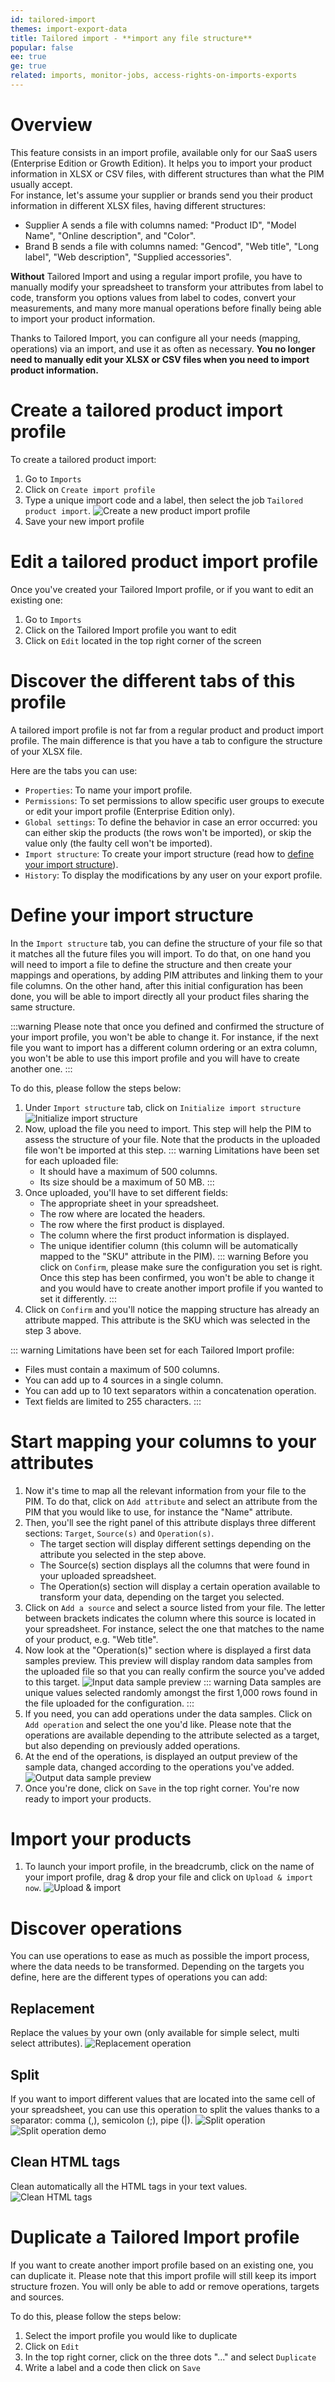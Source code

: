 ```yaml
---
id: tailored-import
themes: import-export-data
title: Tailored import - **import any file structure**
popular: false
ee: true
ge: true
related: imports, monitor-jobs, access-rights-on-imports-exports
---
```


# Overview

This feature consists in an import profile, available only for our SaaS users (Enterprise Edition or Growth Edition).
It helps you to import your product information in XLSX or CSV files, with different structures than what the PIM usually accept.  
For instance, let's assume your supplier or brands send you their product information in different XLSX files, having different structures:  
* Supplier A sends a file with columns named: "Product ID", "Model Name", "Online description", and "Color".
* Brand B sends a file with columns named: "Gencod", "Web title", "Long label", "Web description", "Supplied accessories".  

**Without** Tailored Import and using a regular import profile, you have to manually modify your spreadsheet to transform your attributes from label to code, transform you options values from label to codes, convert your measurements, and many more manual operations before finally being able to import your product information.

Thanks to Tailored Import, you can configure all your needs (mapping, operations) via an import, and use it as often as necessary. **You no longer need to manually edit your XLSX or CSV files when you need to import product information.**

<!--
:::tips
To learn more about Tailored Import and how to use this feature, please watch our training [Tailored Imports](https://akademy.akeneo.com/tailored-exports-foundations).
:::
-->

# Create a tailored product import profile

To create a tailored product import:
1. Go to `Imports`
1. Click on `Create import profile`
1. Type a unique import code and a label, then select the job `Tailored product import`<!-- or `Tailored product model import`-->. <!--You can select either CSV or XLSX for each job.-->
![Create a new product import profile](../img/Tailored-Import_Create-import-profile.png)
1. Save your new import profile

# Edit a tailored product import profile

Once you've created your Tailored Import profile, or if you want to edit an existing one:
1. Go to `Imports`
1. Click on the Tailored Import profile you want to edit
1. Click on `Edit` located in the top right corner of the screen  

# Discover the different tabs of this profile

A tailored import profile is not far from a regular product and product import profile. The main difference is that you have a tab to configure the structure of your XLSX <!--or CSV -->file.

Here are the tabs you can use:
* `Properties`: To name your import profile.
* `Permissions`: To set permissions to allow specific user groups to execute or edit your import profile (Enterprise Edition only).
* `Global settings`: To define the behavior in case an error occurred: you can either skip the products (the rows won't be imported), or skip the value only (the faulty cell won't be imported).
* `Import structure`: To create your import structure (read how to [define your import structure](tailored-import.html#define-your-import-structure)).
* `History`: To display the modifications by any user on your export profile.


# Define your import structure

In the `Import structure` tab, you can define the structure of your file so that it matches all the future files you will import.
To do that, on one hand you will need to import a file to define the structure and then create your mappings and operations, by adding PIM attributes and linking them to your file columns. On the other hand, after this initial configuration has been done, you will be able to import directly all your product files sharing the same structure.

:::warning
Please note that once you defined and confirmed the structure of your import profile, you won't be able to change it. For instance, if the next file you want to import has a different column ordering or an extra column, you won't be able to use this import profile and you will have to create another one.
:::

To do this, please follow the steps below:
1.  Under `Import structure` tab, click on `Initialize import structure`
![Initialize import structure](../img/Tailored-Import_Initialize-import-structure.png)
1.  Now, upload the file you need to import. This step will help the PIM to assess the structure of your file. Note that the products in the uploaded file won't be imported at this step.
    ::: warning
    Limitations have been set for each uploaded file:
    * It should have a maximum of 500 columns.
    * Its size should be a maximum of 50 MB.
    :::
1.  Once uploaded, you'll have to set different fields:
    * The appropriate sheet in your spreadsheet.
    * The row where are located the headers.
    * The row where the first product is displayed.
    * The column where the first product information is displayed.
    * The unique identifier column (this column will be automatically mapped to the "SKU" attribute in the PIM).
    ::: warning
    Before you click on `Confirm`, please make sure the configuration you set is right. Once this step has been confirmed, you won't be able to change it and you would have to create another import profile if you wanted to set it differently.
    :::
1. Click on `Confirm` and you'll notice the mapping structure has already an attribute mapped. This attribute is the SKU which was selected in the step 3 above.

::: warning
Limitations have been set for each Tailored Import profile:
* Files must contain a maximum of 500 columns.
* You can add up to 4 sources in a single column.
* You can add up to 10 text separators within a concatenation operation.
* Text fields are limited to 255 characters.
:::

# Start mapping your columns to your attributes

1. Now it's time to map all the relevant information from your file to the PIM. To do that, click on `Add attribute` and select an attribute from the PIM that you would like to use, for instance the "Name" attribute.
1. Then, you'll see the right panel of this attribute displays three different sections: `Target`, `Source(s)` and `Operation(s)`.
    * The target section will display different settings depending on the attribute you selected in the step above.
    * The Source(s) section displays all the columns that were found in your uploaded spreadsheet.
    * The Operation(s) section will display a certain operation available to transform your data, depending on the target you selected.
1. Click on `Add a source` and select a source listed from your file. The letter between brackets indicates the column where this source is located in your spreadsheet. For instance, select the one that matches to the name of your product, e.g. "Web title".
1. Now look at the "Operation(s)" section where is displayed a first data samples preview. This preview will display random data samples from the uploaded file so that you can really confirm the source you've added to this target.
![Input data sample preview](../img/Tailored-Import_Imput-data-sample-preview.png)
    ::: warning
    Data samples are unique values selected randomly amongst the first 1,000 rows found in the file uploaded for the configuration.
    :::
1. If you need, you can add operations under the data samples. Click on `Add operation` and select the one you'd like. Please note that the operations are available depending to the attribute selected as a target, but also depending on previously added operations.
1. At the end of the operations, is displayed an output preview of the sample data, changed according to the operations you've added.
![Output data sample preview](../img/Tailored-Import_Output-data-sample-preview.png)
1. Once you're done, click on `Save` in the top right corner. You're now ready to import your products.

# Import your products

1.  To launch your import profile, in the breadcrumb, click on the name of your import profile, drag & drop your file and click on `Upload & import now`.
![Upload & import](../img/Tailored-Import_Upload&Import.png)

# Discover operations

You can use operations to ease as much as possible the import process, where the data needs to be transformed.
Depending on the targets you define, here are the different types of operations you can add:

<!--## Yes/No replacement

Replace the default values with your own value (only available for the "Yes/No" attribute or the "Enabled" system property).
![Yes/No replacement](../img/TailoredExport_Operation_Boolean_Replacement.png)-->

## Replacement

Replace the values by your own (only available for simple select, multi select<!--, reference entities single link or multiple link--> attributes).
![Replacement operation](../img/Tailored-Import_Replacement.png)

## Split

If you want to import different values that are located into the same cell of your spreadsheet, you can use this operation to split the values thanks to a separator: comma (,), semicolon (;), pipe (|).
![Split operation](../img/Tailored-Import_Split.png)
![Split operation demo](../img/Tailored-Import_Split-demo.gif)

<!--## Use default value when empty

Define a default value when the source value is empty.
![Use default value when empty](../img/TailoredExport_Operation_UseDefaultValueWhenEmpty.png)-->

<!--## Conversion

Convert measurement units within the same measurement family (only available for measurement attributes used as a source).
![Conversion](../img/TailoredExport_Operation_Conversion.png)-->

<!--## Rounding

Round measurements values, choosing from `Round`, `Round up` & `Round down` and define the number of digits - up to 12 - after the decimal separator (only available for measurement attributes used as a source).
![Rounding](../img/TailoredExport_Operation_Rounding.png)-->

<!--## Concatenation

Concatenate different sources by displaying up to 4 per column. Click on `Add text` to add more details and create a separation between sources.
![Concatenate](../img/TailoredExport_Operation_Concatenate.gif)-->

## Clean HTML tags

Clean automatically all the HTML tags in your text values.
![Clean HTML tags](../img/)

<!--:::warning
If you added a default value with HTML tags thanks to the `Use default value when empty operation`, and if you checked `Clean HTML tags` for the same source, this operation won't clean the HTML tags for the default value.
:::-->

# Duplicate a Tailored Import profile

If you want to create another import profile based on an existing one, you can duplicate it.
Please note that this import profile will still keep its import structure frozen. You will only be able to add or remove operations, targets and sources.

To do this, please follow the steps below:
1. Select the import profile you would like to duplicate
1. Click on `Edit`
1. In the top right corner, click on the three dots "..." and select `Duplicate`
1. Write a label and a code then click on `Save`
